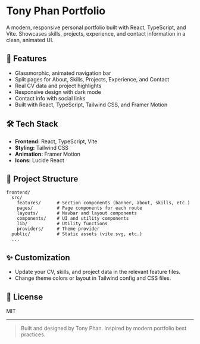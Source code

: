 # Tony Phan Portfolio

A modern, responsive personal portfolio built with React, TypeScript, and Vite. Showcases skills, projects, experience, and contact information in a clean, animated UI.

## 🚀 Features

- Glassmorphic, animated navigation bar
- Split pages for About, Skills, Projects, Experience, and Contact
- Real CV data and project highlights
- Responsive design with dark mode
- Contact info with social links
- Built with React, TypeScript, Tailwind CSS, and Framer Motion

## 🛠️ Tech Stack

- **Frontend:** React, TypeScript, Vite
- **Styling:** Tailwind CSS
- **Animation:** Framer Motion
- **Icons:** Lucide React

## 📁 Project Structure

```
frontend/
  src/
    features/      # Section components (banner, about, skills, etc.)
    pages/         # Page components for each route
    layouts/       # Navbar and layout components
    components/    # UI and utility components
    lib/           # Utility functions
    providers/     # Theme provider
  public/          # Static assets (vite.svg, etc.)
  ...
```

## ✨ Customization

- Update your CV, skills, and project data in the relevant feature files.
- Change theme colors or layout in Tailwind config and CSS files.

## 📄 License

MIT

---

> Built and designed by Tony Phan. Inspired by modern portfolio best practices.
